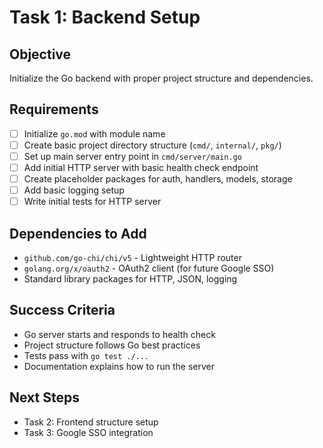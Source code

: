 # Task 1: Backend Setup

## Objective
Initialize the Go backend with proper project structure and dependencies.

## Requirements
- [ ] Initialize `go.mod` with module name
- [ ] Create basic project directory structure (`cmd/`, `internal/`, `pkg/`)
- [ ] Set up main server entry point in `cmd/server/main.go`
- [ ] Add initial HTTP server with basic health check endpoint
- [ ] Create placeholder packages for auth, handlers, models, storage
- [ ] Add basic logging setup
- [ ] Write initial tests for HTTP server

## Dependencies to Add
- `github.com/go-chi/chi/v5` - Lightweight HTTP router
- `golang.org/x/oauth2` - OAuth2 client (for future Google SSO)
- Standard library packages for HTTP, JSON, logging

## Success Criteria
- Go server starts and responds to health check
- Project structure follows Go best practices
- Tests pass with `go test ./...`
- Documentation explains how to run the server

## Next Steps
- Task 2: Frontend structure setup
- Task 3: Google SSO integration